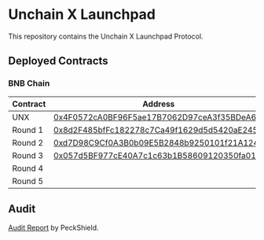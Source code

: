 # Unchain X Launchpad

This repository contains the Unchain X Launchpad Protocol.

## Deployed Contracts
### BNB Chain
|Contract|Address|
|--------|-------|
|UNX|[0x4F0572cA0BF96F5ae17B7062D97ceA3f35BDeA6f](https://bscscan.com/address/0x4F0572cA0BF96F5ae17B7062D97ceA3f35BDeA6f)|
|Round 1|[0x8d2F485bfFc182278c7Ca49f1629d5d5420aE245](https://bscscan.com/address/0x8d2F485bfFc182278c7Ca49f1629d5d5420aE245)|
|Round 2|[0xd7D98C9Cf0A3B0b09E5B2848b9250101f21A1240](https://bscscan.com/address/0xd7D98C9Cf0A3B0b09E5B2848b9250101f21A1240)|
|Round 3|[0x057d5BF977cE40A7c1c63b1B58609120350fa015](https://bscscan.com/address/0x057d5BF977cE40A7c1c63b1B58609120350fa015)|
|Round 4|[]()|
|Round 5|[]()|


## Audit
[Audit Report](https://github.com/UNCHAIN-X-Labs/launchpad-staking-contract/blob/main/audit/PeckShield-Audit-Report-UnchainX-v1.0.pdf) by PeckShield.
